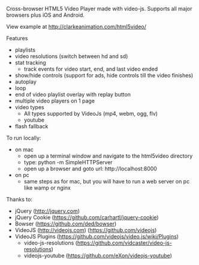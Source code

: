 Cross-browser HTML5 Video Player made with video-js.
Supports all major browsers plus iOS and Android.

View example at http://clarkeanimation.com/html5video/

Features
  - playlists
  - video resolutions (switch between hd and sd)
  - stat tracking
      - track events for video start, end, and last video ended
  - show/hide controls (support for ads, hide controls till the video finishes)
  - autoplay
  - loop
  - end of video playlist overlay with replay button
  - multiple video players on 1 page
  - video types
      - All types supported by VideoJs (mp4, webm, ogg, flv)
      - youtube
  - flash fallback

To run locally:
  - on mac
    - open up a terminal window and navigate to the html5video directory
    - type: python -m SimpleHTTPServer
    - open up a browser and goto url: http://localhost:8000
  - on pc
    - same steps as for mac, but you will have to run a web server on pc like wamp or nginx

Thanks to:
  - jQuery (http://jquery.com)
  - jQuery Cookie (https://github.com/carhartl/jquery-cookie)
  - Bowser (https://github.com/ded/bowser)
  - VideoJS (http://videojs.com) (https://github.com/videojs)   
  - VideoJS Plugins (https://github.com/videojs/video.js/wiki/Plugins)  
    - video-js-resolutions (https://github.com/vidcaster/video-js-resolutions)
    - videojs-youtube (https://github.com/eXon/videojs-youtube) 

